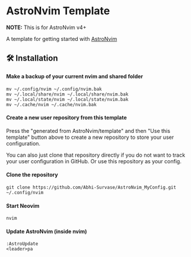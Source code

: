 # AstroNvim Template

**NOTE:** This is for AstroNvim v4+

A template for getting started with [AstroNvim](https://github.com/AstroNvim/AstroNvim)

## 🛠️ Installation

#### Make a backup of your current nvim and shared folder

```shell
mv ~/.config/nvim ~/.config/nvim.bak
mv ~/.local/share/nvim ~/.local/share/nvim.bak
mv ~/.local/state/nvim ~/.local/state/nvim.bak
mv ~/.cache/nvim ~/.cache/nvim.bak
```

#### Create a new user repository from this template

Press the "generated from AstroNvim/template" and then "Use this template" button above to create a new repository to store your user configuration.

You can also just clone that repository directly if you do not want to track your user configuration in GitHub.
Or use this repository as your config.

#### Clone the repository

```shell
git clone https://github.com/Abhi-Survase/AstroNvim_MyConfig.git ~/.config/nvim
```

#### Start Neovim

```shell
nvim
```

#### Update AstroNvim (inside nvim)

```shell
:AstroUpdate
<leader>pa
```
